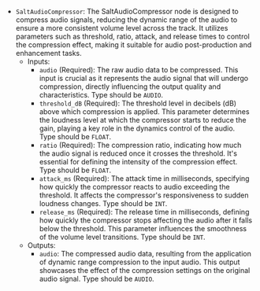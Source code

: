 - `SaltAudioCompressor`: The SaltAudioCompressor node is designed to compress audio signals, reducing the dynamic range of the audio to ensure a more consistent volume level across the track. It utilizes parameters such as threshold, ratio, attack, and release times to control the compression effect, making it suitable for audio post-production and enhancement tasks.
    - Inputs:
        - `audio` (Required): The raw audio data to be compressed. This input is crucial as it represents the audio signal that will undergo compression, directly influencing the output quality and characteristics. Type should be `AUDIO`.
        - `threshold_dB` (Required): The threshold level in decibels (dB) above which compression is applied. This parameter determines the loudness level at which the compressor starts to reduce the gain, playing a key role in the dynamics control of the audio. Type should be `FLOAT`.
        - `ratio` (Required): The compression ratio, indicating how much the audio signal is reduced once it crosses the threshold. It's essential for defining the intensity of the compression effect. Type should be `FLOAT`.
        - `attack_ms` (Required): The attack time in milliseconds, specifying how quickly the compressor reacts to audio exceeding the threshold. It affects the compressor's responsiveness to sudden loudness changes. Type should be `INT`.
        - `release_ms` (Required): The release time in milliseconds, defining how quickly the compressor stops affecting the audio after it falls below the threshold. This parameter influences the smoothness of the volume level transitions. Type should be `INT`.
    - Outputs:
        - `audio`: The compressed audio data, resulting from the application of dynamic range compression to the input audio. This output showcases the effect of the compression settings on the original audio signal. Type should be `AUDIO`.
